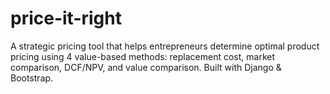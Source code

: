 # price-it-right
A strategic pricing tool that helps entrepreneurs determine optimal product pricing using 4 value-based methods: replacement cost, market comparison, DCF/NPV, and value comparison. Built with Django & Bootstrap.
